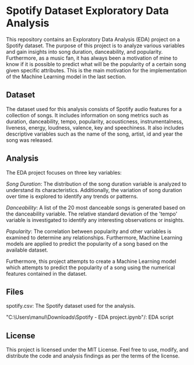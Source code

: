 # Spotify Dataset Exploratory Data Analysis

This repository contains an Exploratory Data Analysis (EDA) project on a Spotify dataset. The purpose of this project is to analyze various variables and gain insights into song duration, danceability, and popularity. Furthermore, as a music fan, it has always been a motivation of mine to know if it is possible to predict what will be the popularity of a certain song given specific attributes. This is the main motivation for the implementation of the Machine Learning model in the last section.

## Dataset
The dataset used for this analysis consists of Spotify audio features for a collection of songs. It includes information on song metrics such as duration, danceability, tempo, popularity, acousticness, instrumentalness, liveness, energy, loudness, valence, key and speechiness. It also includes descriptive variables such as the name of the song, artist, id and year the song was released.

## Analysis
The EDA project focuses on three key variables:

*Song Duration*: The distribution of the song duration variable is analyzed to understand its characteristics. Additionally, the variation of song duration over time is explored to identify any trends or patterns.

*Danceability*: A list of the 20 most danceable songs is generated based on the danceability variable. The relative standard deviation of the 'tempo' variable is investigated to identify any interesting observations or insights.

*Popularity*: The correlation between popularity and other variables is examined to determine any relationships. Furthermore, Machine Learning models are applied to predict the popularity of a song based on the available dataset.

Furthermore, this project attempts to create a Machine Learning model which attempts to predict the popularity of a song using the numerical features contained in the dataset.

## Files
spotify.csv: The Spotify dataset used for the analysis.

"C:\Users\manul\Downloads\Spotify - EDA project.ipynb"/: EDA script

## License
This project is licensed under the MIT License. Feel free to use, modify, and distribute the code and analysis findings as per the terms of the license.
